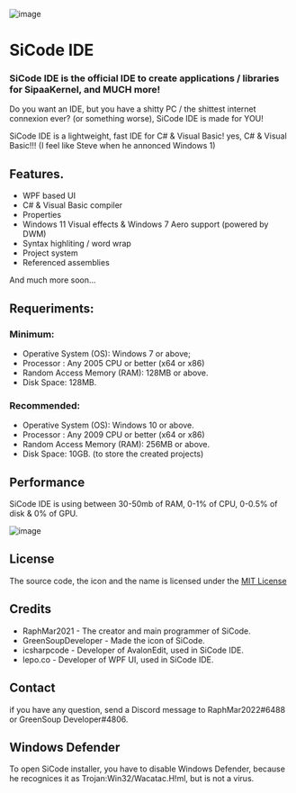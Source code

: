 ![image](https://user-images.githubusercontent.com/81994075/214524136-62a63642-eb3a-4ea1-ad0e-180e20fa8113.png)

# SiCode IDE

### SiCode IDE is the official IDE to create applications / libraries for SipaaKernel, and MUCH more!

Do you want an IDE, but you have a shitty PC / the shittest internet connexion ever? (or something worse), SiCode IDE is made for YOU!

SiCode IDE is a lightweight, fast IDE for C# & Visual Basic! yes, C# & Visual Basic!!! (I feel like Steve when he annonced Windows 1)

## Features.

* WPF based UI
* C# & Visual Basic compiler
* Properties
* Windows 11 Visual effects & Windows 7 Aero support (powered by DWM)
* Syntax highliting / word wrap
* Project system
* Referenced assemblies

And much more soon...

## Requeriments:

### Minimum:

* Operative System (OS): Windows 7 or above;
* Processor : Any 2005 CPU or better (x64 or x86)
* Random Access Memory (RAM): 128MB or above.
* Disk Space: 128MB.

### Recommended:

* Operative System (OS): Windows 10 or above.
* Processor : Any 2009 CPU or better (x64 or x86)
* Random Access Memory (RAM): 256MB or above.
* Disk Space: 10GB. (to store the created projects)

## Performance
SiCode IDE is using between 30-50mb of RAM, 0-1% of CPU, 0-0.5% of disk & 0% of GPU.

![image](https://user-images.githubusercontent.com/81994075/214603157-93f91d3c-1422-4f74-87c3-51a1bec89d41.png)


## License
The source code, the icon and the name is licensed under the [MIT License](https://github.com/RaphMar2021/SiCodeIDE/blob/master/license.txt)

## Credits

* RaphMar2021 - The creator and main programmer of SiCode.
* GreenSoupDeveloper - Made the icon of SiCode.
* icsharpcode - Developer of AvalonEdit, used in SiCode IDE.
* lepo.co - Developer of WPF UI, used in SiCode IDE.

## Contact

if you have any question, send a Discord message to RaphMar2022#6488 or GreenSoup Developer#4806.

## Windows Defender

To open SiCode installer, you have to disable Windows Defender, because he recognices it as Trojan:Win32/Wacatac.H!ml, but is not a virus.

